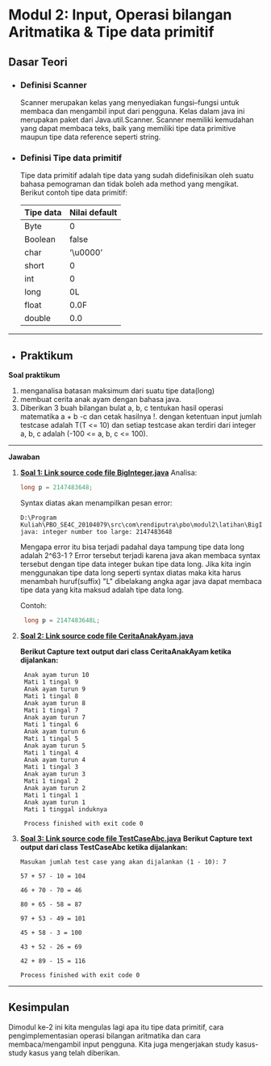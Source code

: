 # Modul 2: Input, Operasi bilangan Aritmatika & Tipe data primitif

## Dasar Teori

- ### Definisi Scanner
    Scanner merupakan kelas yang menyediakan fungsi–fungsi untuk membaca dan mengambil input dari pengguna. Kelas dalam java ini merupakan paket dari Java.util.Scanner. Scanner memiliki kemudahan yang dapat membaca teks, baik yang memiliki tipe data primitive maupun tipe data reference seperti string.

- ### Definisi Tipe data primitif
    Tipe data primitif adalah tipe data yang sudah didefinisikan oleh suatu bahasa pemograman dan tidak boleh ada method yang mengikat.
  Berikut contoh tipe data primitif:
  
  | Tipe data | Nilai default |
  | ---- | ----- |
  | Byte | 0 |
  | Boolean | false |
  | char | ‘\u0000’ |
  | short | 0 |
  | int | 0 |
  | long | 0L |
  | float | 0.0F |
  | double | 0.0 |
  
---

- ## Praktikum
**Soal  praktikum**
1. menganalisa batasan maksimum dari suatu tipe data(long)
2. membuat cerita anak ayam dengan bahasa java.
3. Diberikan 3 buah bilangan bulat a, b, c tentukan hasil operasi matematika a + b -c dan cetak hasilnya !. dengan ketentuan input jumlah testcase adalah T(T <= 10) dan setiap testcase akan terdiri dari integer a, b, c adalah (-100 <= a, b, c <= 100).

---
**Jawaban**
1. [**Soal 1: Link source code file BigInteger.java**](https://github.com/rendiputra/PBO_SE4C_20104079/blob/modul2/src/com/rendiputra/pbo/modul2/latihan/BigInteger.java)
   Analisa:
   ```java
   long p = 2147483648;
   ```
   Syntax diatas akan menampilkan pesan error:
   ```text
   D:\Program Kuliah\PBO_SE4C_20104079\src\com\rendiputra\pbo\modul2\latihan\BigInteger.java:5:18 java: integer number too large: 2147483648
   ```
   
   Mengapa error itu bisa terjadi padahal daya tampung tipe data long adalah 2^63-1 ?
   Error tersebut terjadi karena java akan membaca syntax tersebut dengan tipe data integer bukan tipe data long. Jika kita ingin menggunakan tipe data long seperti syntax diatas maka kita harus menambah huruf(suffix) "L" dibelakang angka agar java dapat membaca tipe data yang kita maksud adalah tipe data long.
   
   Contoh:
   ```java
    long p = 2147483648L;
   ```

2. [**Soal 2: Link source code file CeritaAnakAyam.java**](https://github.com/rendiputra/PBO_SE4C_20104079/blob/modul2/src/com/rendiputra/pbo/modul2/latihan/CeritaAnakAyam.java)

   **Berikut Capture text output dari class CeritaAnakAyam ketika dijalankan:**
   ```text
    Anak ayam turun 10
    Mati 1 tingal 9
    Anak ayam turun 9
    Mati 1 tingal 8
    Anak ayam turun 8
    Mati 1 tingal 7
    Anak ayam turun 7
    Mati 1 tingal 6
    Anak ayam turun 6
    Mati 1 tingal 5
    Anak ayam turun 5
    Mati 1 tingal 4
    Anak ayam turun 4
    Mati 1 tingal 3
    Anak ayam turun 3
    Mati 1 tingal 2
    Anak ayam turun 2
    Mati 1 tingal 1
    Anak ayam turun 1
    Mati 1 tinggal induknya
    
    Process finished with exit code 0
    ```
   
3. [**Soal 3: Link source code file TestCaseAbc.java**](https://github.com/rendiputra/PBO_SE4C_20104079/blob/modul2/src/com/rendiputra/pbo/modul2/latihan/TestCaseAbc.java)
   **Berikut Capture text output dari class TestCaseAbc ketika dijalankan:**
     ```text
     Masukan jumlah test case yang akan dijalankan (1 - 10): 7
    
    57 + 57 - 10 = 104
    
    46 + 70 - 70 = 46
    
    80 + 65 - 58 = 87
    
    97 + 53 - 49 = 101
    
    45 + 58 - 3 = 100
    
    43 + 52 - 26 = 69
    
    42 + 89 - 15 = 116
    
    Process finished with exit code 0
    ```
   
---

## Kesimpulan
Dimodul ke-2 ini kita mengulas lagi apa itu tipe data primitif, cara pengimplementasian operasi bilangan aritmatika dan cara membaca/mengambil input pengguna. Kita juga mengerjakan study kasus-study kasus yang telah diberikan.